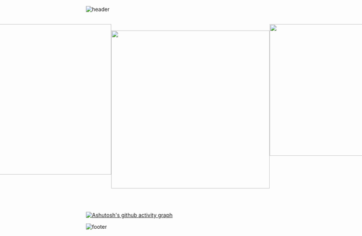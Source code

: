 ![header](https://capsule-render.vercel.app/api?type=venom&color=EFD8A9&height=200&section=header&text=J2on's%20GitHub&fontSize=50&fontColor=A62424&animation=scaleIn&stroke=A62424)


<br>


<div align=center>
    <div style="display: flex; justify-content: center;">
        <a>
          <img width=400 src="https://github-readme-stats.vercel.app/api?username=J2on&show_icons=true&theme=moltack" />
                        &nbsp;
        </a>
        <a>
            &nbsp;
          <img width=420 src="https://streak-stats.demolab.com/?user=J2on&theme=moltack" />
        </a>
        <a>
          <img width=350 src="https://github-readme-stats.vercel.app/api/top-langs/?username=J2on&hide_progress=true&layout=pie&theme=moltack" />
        </a>
    </div>
</div>

<br><br>

[![Ashutosh's github activity graph](https://github-readme-activity-graph.vercel.app/graph?username=J2on&theme=gruvbox)](https://github.com/ashutosh00710/github-readme-activity-graph)


![footer](https://capsule-render.vercel.app/api?type=waving&color=FFDD9B&height=100&section=footer)



<!---
J2on/J2on is a ✨ special ✨ repository because its `README.md` (this file) appears on your GitHub profile.
You can click the Preview link to take a look at your changes.
--->

